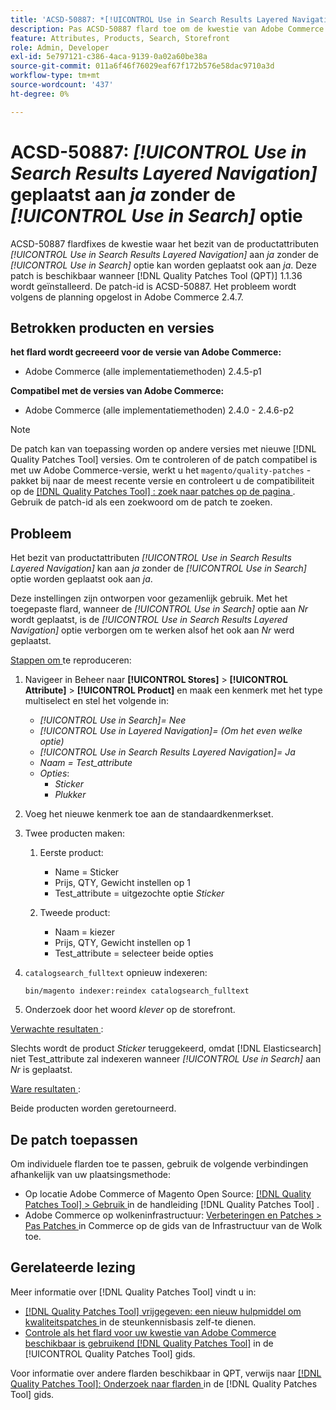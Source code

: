 ```yaml
---
title: 'ACSD-50887: *[!UICONTROL Use in Search Results Layered Navigation]* wordt geplaatst aan ja zonder de *[!UICONTROL Use in Search] * optie'
description: Pas ACSD-50887 flard toe om de kwestie van Adobe Commerce te bevestigen waar het bezit van het productkenmerk * [!UICONTROL Use in Search Results Layered Navigation]* kan worden geplaatst aan *Yes* zonder de * [!UICONTROL Use in Search] * optie ook wordt geplaatst aan *Yes*.
feature: Attributes, Products, Search, Storefront
role: Admin, Developer
exl-id: 5e797121-c386-4aca-9139-0a02a60be38a
source-git-commit: 011a6f46f76029eaf67f172b576e58dac9710a3d
workflow-type: tm+mt
source-wordcount: '437'
ht-degree: 0%

---
```


# ACSD-50887: *[!UICONTROL Use in Search Results Layered Navigation]* geplaatst aan *ja* zonder de *[!UICONTROL Use in Search]* optie

ACSD-50887 flardfixes de kwestie waar het bezit van de productattributen *[!UICONTROL Use in Search Results Layered Navigation]* aan *ja* zonder de *[!UICONTROL Use in Search]* optie kan worden geplaatst ook aan *ja*. Deze patch is beschikbaar wanneer [!DNL Quality Patches Tool (QPT)] 1.1.36 wordt geïnstalleerd. De patch-id is ACSD-50887. Het probleem wordt volgens de planning opgelost in Adobe Commerce 2.4.7.

## Betrokken producten en versies

**het flard wordt gecreeerd voor de versie van Adobe Commerce:**

* Adobe Commerce (alle implementatiemethoden) 2.4.5-p1

**Compatibel met de versies van Adobe Commerce:**

* Adobe Commerce (alle implementatiemethoden) 2.4.0 - 2.4.6-p2

>[!NOTE]
>
>De patch kan van toepassing worden op andere versies met nieuwe [!DNL Quality Patches Tool] versies. Om te controleren of de patch compatibel is met uw Adobe Commerce-versie, werkt u het `magento/quality-patches` -pakket bij naar de meest recente versie en controleert u de compatibiliteit op de [[!DNL Quality Patches Tool] : zoek naar patches op de pagina ](https://experienceleague.adobe.com/tools/commerce-quality-patches/index.html?lang=nl-NL) . Gebruik de patch-id als een zoekwoord om de patch te zoeken.

## Probleem

Het bezit van productattributen *[!UICONTROL Use in Search Results Layered Navigation]* kan aan *ja* zonder de *[!UICONTROL Use in Search]* optie worden geplaatst ook aan *ja*.

Deze instellingen zijn ontworpen voor gezamenlijk gebruik. Met het toegepaste flard, wanneer de *[!UICONTROL Use in Search]* optie aan *Nr* wordt geplaatst, is de *[!UICONTROL Use in Search Results Layered Navigation]* optie verborgen om te werken alsof het ook aan *Nr* werd geplaatst.

<u> Stappen om </u> te reproduceren:

1. Navigeer in Beheer naar **[!UICONTROL Stores]** > **[!UICONTROL Attribute]** > **[!UICONTROL Product]** en maak een kenmerk met het type multiselect en stel het volgende in:

   * *[!UICONTROL Use in Search]= Nee*
   * *[!UICONTROL Use in Layered Navigation]= (Om het even welke optie)*
   * *[!UICONTROL Use in Search Results Layered Navigation]= Ja*
   * *Naam = Test_attribute*
   * *Opties*:
      * *Sticker*
      * *Plukker*

1. Voeg het nieuwe kenmerk toe aan de standaardkenmerkset.
1. Twee producten maken:

   1. Eerste product:
      * Name = Sticker
      * Prijs, QTY, Gewicht instellen op 1
      * Test_attribute = uitgezochte optie *Sticker*

   1. Tweede product:
      * Naam = kiezer
      * Prijs, QTY, Gewicht instellen op 1
      * Test_attribute = selecteer beide opties

1. `catalogsearch_fulltext` opnieuw indexeren:

   `bin/magento indexer:reindex catalogsearch_fulltext`

1. Onderzoek door het woord *klever* op de storefront.

<u> Verwachte resultaten </u>:

Slechts wordt de product *Sticker* teruggekeerd, omdat [!DNL Elasticsearch] niet Test_attribute zal indexeren wanneer *[!UICONTROL Use in Search]* aan *Nr* is geplaatst.

<u> Ware resultaten </u>:

Beide producten worden geretourneerd.

## De patch toepassen

Om individuele flarden toe te passen, gebruik de volgende verbindingen afhankelijk van uw plaatsingsmethode:

* Op locatie Adobe Commerce of Magento Open Source: [[!DNL Quality Patches Tool] > Gebruik ](/help/tools/quality-patches-tool/usage.md) in de handleiding [!DNL Quality Patches Tool] .
* Adobe Commerce op wolkeninfrastructuur: [ Verbeteringen en Patches > Pas Patches ](https://experienceleague.adobe.com/docs/commerce-cloud-service/user-guide/develop/upgrade/apply-patches.html?lang=nl-NL) in Commerce op de gids van de Infrastructuur van de Wolk toe.

## Gerelateerde lezing

Meer informatie over [!DNL Quality Patches Tool] vindt u in:

* [[!DNL Quality Patches Tool]  vrijgegeven: een nieuw hulpmiddel om kwaliteitspatches ](https://experienceleague.adobe.com/nl/docs/commerce-operations/tools/quality-patches-tool/quality-patches-tool-to-self-serve-quality-patches) in de steunkennisbasis zelf-te dienen.
* [ Controle als het flard voor uw kwestie van Adobe Commerce beschikbaar is gebruikend  [!DNL Quality Patches Tool]](/help/tools/quality-patches-tool/patches-available-in-qpt/check-patch-for-magento-issue-with-magento-quality-patches.md) in de [!UICONTROL Quality Patches Tool] gids.


Voor informatie over andere flarden beschikbaar in QPT, verwijs naar [[!DNL Quality Patches Tool]: Onderzoek naar flarden ](https://experienceleague.adobe.com/tools/commerce-quality-patches/index.html?lang=nl-NL) in de [!DNL Quality Patches Tool] gids.
